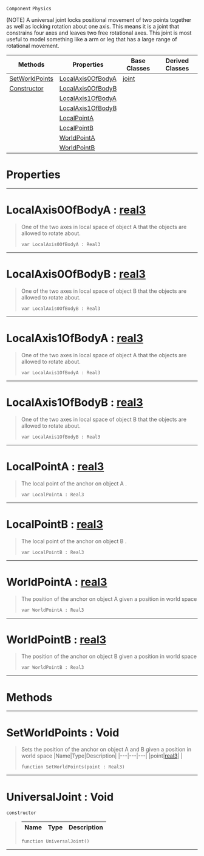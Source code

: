  `Component` `Physics`



(NOTE) A universal joint locks positional movement of two points together as well as locking rotation about one axis. This means it is a joint that constrains four axes and leaves two free rotational axes. This joint is most useful to model something like a arm or leg that has a large range of rotational movement.

|Methods|Properties|Base Classes|Derived Classes|
|---|---|---|---|
|[ SetWorldPoints](https://github.com/PlasmaEngine/PlasmaDocs/tree/master/docs/C%2B%2B/code_reference/class_reference/universaljoint.markdown#setworldpoints-void)|[ LocalAxis0OfBodyA](https://github.com/PlasmaEngine/PlasmaDocs/tree/master/docs/C%2B%2B/code_reference/class_reference/universaljoint.markdown#localaxis0ofbodya-plasma-e)|[joint](https://github.com/PlasmaEngine/PlasmaDocs/tree/master/docs/C%2B%2B/code_reference/class_reference/joint.markdown)| |
|[ Constructor](https://github.com/PlasmaEngine/PlasmaDocs/tree/master/docs/C%2B%2B/code_reference/class_reference/universaljoint.markdown#universaljoint-void)|[ LocalAxis0OfBodyB](https://github.com/PlasmaEngine/PlasmaDocs/tree/master/docs/C%2B%2B/code_reference/class_reference/universaljoint.markdown#localaxis0ofbodyb-plasma-e)| | |
| |[ LocalAxis1OfBodyA](https://github.com/PlasmaEngine/PlasmaDocs/tree/master/docs/C%2B%2B/code_reference/class_reference/universaljoint.markdown#localaxis1ofbodya-plasma-e)| | |
| |[ LocalAxis1OfBodyB](https://github.com/PlasmaEngine/PlasmaDocs/tree/master/docs/C%2B%2B/code_reference/class_reference/universaljoint.markdown#localaxis1ofbodyb-plasma-e)| | |
| |[ LocalPointA](https://github.com/PlasmaEngine/PlasmaDocs/tree/master/docs/C%2B%2B/code_reference/class_reference/universaljoint.markdown#localpointa-plasma-engine)| | |
| |[ LocalPointB](https://github.com/PlasmaEngine/PlasmaDocs/tree/master/docs/C%2B%2B/code_reference/class_reference/universaljoint.markdown#localpointb-plasma-engine)| | |
| |[ WorldPointA](https://github.com/PlasmaEngine/PlasmaDocs/tree/master/docs/C%2B%2B/code_reference/class_reference/universaljoint.markdown#worldpointa-plasma-engine)| | |
| |[ WorldPointB](https://github.com/PlasmaEngine/PlasmaDocs/tree/master/docs/C%2B%2B/code_reference/class_reference/universaljoint.markdown#worldpointb-plasma-engine)| | |


 #  Properties


---  
 #  LocalAxis0OfBodyA : [real3](https://github.com/PlasmaEngine/PlasmaDocs/tree/master/docs/C%2B%2B/code_reference/lightning_base_types/real3.markdown)

> One of the two axes in local space of object A that the objects are allowed to rotate about.
> ``` lang=cpp, name=Lightning
> var LocalAxis0OfBodyA : Real3


---  
 #  LocalAxis0OfBodyB : [real3](https://github.com/PlasmaEngine/PlasmaDocs/tree/master/docs/C%2B%2B/code_reference/lightning_base_types/real3.markdown)

> One of the two axes in local space of object B that the objects are allowed to rotate about.
> ``` lang=cpp, name=Lightning
> var LocalAxis0OfBodyB : Real3


---  
 #  LocalAxis1OfBodyA : [real3](https://github.com/PlasmaEngine/PlasmaDocs/tree/master/docs/C%2B%2B/code_reference/lightning_base_types/real3.markdown)

> One of the two axes in local space of object A that the objects are allowed to rotate about.
> ``` lang=cpp, name=Lightning
> var LocalAxis1OfBodyA : Real3


---  
 #  LocalAxis1OfBodyB : [real3](https://github.com/PlasmaEngine/PlasmaDocs/tree/master/docs/C%2B%2B/code_reference/lightning_base_types/real3.markdown)

> One of the two axes in local space of object B that the objects are allowed to rotate about.
> ``` lang=cpp, name=Lightning
> var LocalAxis1OfBodyB : Real3


---  
 #  LocalPointA : [real3](https://github.com/PlasmaEngine/PlasmaDocs/tree/master/docs/C%2B%2B/code_reference/lightning_base_types/real3.markdown)

> The local point of the anchor on object A . 
> ``` lang=cpp, name=Lightning
> var LocalPointA : Real3


---  
 #  LocalPointB : [real3](https://github.com/PlasmaEngine/PlasmaDocs/tree/master/docs/C%2B%2B/code_reference/lightning_base_types/real3.markdown)

> The local point of the anchor on object B . 
> ``` lang=cpp, name=Lightning
> var LocalPointB : Real3


---  
 #  WorldPointA : [real3](https://github.com/PlasmaEngine/PlasmaDocs/tree/master/docs/C%2B%2B/code_reference/lightning_base_types/real3.markdown)

> The position of the anchor on object A given a position in world space 
> ``` lang=cpp, name=Lightning
> var WorldPointA : Real3


---  
 #  WorldPointB : [real3](https://github.com/PlasmaEngine/PlasmaDocs/tree/master/docs/C%2B%2B/code_reference/lightning_base_types/real3.markdown)

> The position of the anchor on object B given a position in world space 
> ``` lang=cpp, name=Lightning
> var WorldPointB : Real3


---  
 #  Methods


---  
 #  SetWorldPoints : Void

> Sets the position of the anchor on object A and B given a position in world space 
> |Name|Type|Description|
> |---|---|---|
> |point|[real3](https://github.com/PlasmaEngine/PlasmaDocs/tree/master/docs/C%2B%2B/code_reference/lightning_base_types/real3.markdown)| |
> ``` lang=cpp, name=Lightning
> function SetWorldPoints(point : Real3)
> ``` 


---  
 #  UniversalJoint : Void

 `constructor`

> 
> |Name|Type|Description|
> |---|---|---|
> ``` lang=cpp, name=Lightning
> function UniversalJoint()
> ``` 


---  
 

 